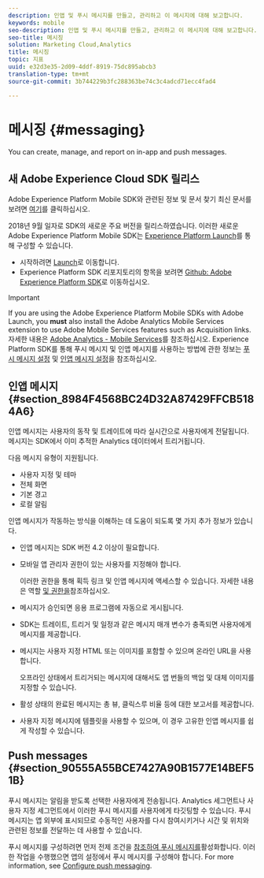 ```yaml
---
description: 인앱 및 푸시 메시지를 만들고, 관리하고 이 메시지에 대해 보고합니다.
keywords: mobile
seo-description: 인앱 및 푸시 메시지를 만들고, 관리하고 이 메시지에 대해 보고합니다.
seo-title: 메시징
solution: Marketing Cloud,Analytics
title: 메시징
topic: 지표
uuid: e32d3e35-2d09-4ddf-8919-75dc895abcb3
translation-type: tm+mt
source-git-commit: 3b744229b3fc288363be74c3c4adcd71ecc4fad4

---
```



# 메시징 {#messaging}

You can create, manage, and report on in-app and push messages.

## 새 Adobe Experience Cloud SDK 릴리스

Adobe Experience Platform Mobile SDK와 관련된 정보 및 문서 찾기 최신 문서를 보려면 [여기](https://aep-sdks.gitbook.io/docs/)를 클릭하십시오.

2018년 9월 일자로 SDK의 새로운 주요 버전을 릴리스하였습니다. 이러한 새로운 Adobe Experience Platform Mobile SDK는 [Experience Platform Launch](https://www.adobe.com/experience-platform/launch.html)를 통해 구성할 수 있습니다.

* 시작하려면 [Launch](https://launch.adobe.com/)로 이동합니다.
* Experience Platform SDK 리포지토리의 항목을 보려면 [Github: Adobe Experience Platform SDK](https://github.com/Adobe-Marketing-Cloud/acp-sdks)로 이동하십시오.

>[!IMPORTANT]
>
> If you are using the Adobe Experience Platform Mobile SDKs with Adobe Launch, you **must** also install the Adobe Analytics Mobile Services extension to use Adobe Mobile Services features such as Acquisition links. 자세한 내용은 [Adobe Analytics - Mobile Services](https://aep-sdks.gitbook.io/docs/using-mobile-extensions/adobe-analytics-mobile-services)를 참조하십시오. Experience Platform SDK를 통해 푸시 메시지 및 인앱 메시지를 사용하는 방법에 관한 정보는 [푸시 메시지 설정](https://aep-sdks.gitbook.io/docs/using-mobile-extensions/adobe-analytics-mobile-services#set-up-push-messaging) 및 [인앱 메시지 설정](https://aep-sdks.gitbook.io/docs/using-mobile-extensions/adobe-analytics-mobile-services#set-up-in-app-messaging)을 참조하십시오.

## 인앱 메시지 {#section_8984F4568BC24D32A87429FFCB5184A6}

인앱 메시지는 사용자의 동작 및 트레이트에 따라 실시간으로 사용자에게 전달됩니다. 메시지는 SDK에서 이미 추적한 Analytics 데이터에서 트리거됩니다.

다음 메시지 유형이 지원됩니다.

* 사용자 지정 및 테마
* 전체 화면
* 기본 경고
* 로컬 알림

인앱 메시지가 작동하는 방식을 이해하는 데 도움이 되도록 몇 가지 추가 정보가 있습니다.

* 인앱 메시지는 SDK 버전 4.2 이상이 필요합니다.
* 모바일 앱 관리자 권한이 있는 사용자를 지정해야 합니다.

   이러한 권한을 통해 획득 링크 및 인앱 메시지에 액세스할 수 있습니다. 자세한 내용은 역할 [및 권한을](/help/using/gs/c-mob-roles-and-permissions.md)참조하십시오.
* 메시지가 승인되면 응용 프로그램에 자동으로 게시됩니다.
* SDK는 트레이트, 트리거 및 일정과 같은 메시지 매개 변수가 충족되면 사용자에게 메시지를 제공합니다.
* 메시지는 사용자 지정 HTML 또는 이미지를 포함할 수 있으며 온라인 URL을 사용합니다.

   오프라인 상태에서 트리거되는 메시지에 대해서도 앱 번들의 백업 및 대체 이미지를 지정할 수 있습니다.
* 활성 상태의 완료된 메시지는 총 뷰, 클릭스루 비율 등에 대한 보고서를 제공합니다.
* 사용자 지정 메시지에 템플릿을 사용할 수 있으며, 이 경우 고유한 인앱 메시지를 쉽게 작성할 수 있습니다.

## Push messages {#section_90555A55BCE7427A90B1577E14BEF51B}

푸시 메시지는 알림을 받도록 선택한 사용자에게 전송됩니다. Analytics 세그먼트나 사용자 지정 세그먼트에서 이러한 푸시 메시지를 사용자에게 타깃팅할 수 있습니다. 푸시 메시지는 앱 외부에 표시되므로 수동적인 사용자를 다시 참여시키거나 시간 및 위치와 관련된 정보를 전달하는 데 사용할 수 있습니다.

푸시 메시지를 구성하려면 먼저 전제 조건을 [참조하여 푸시 메시지를](/help/using/c-manage-app-settings/c-mob-confg-app/configure-push-messaging/prerequisites-push-messaging.md)활성화합니다. 이러한 작업을 수행했으면 앱의 설정에서 푸시 메시지를 구성해야 합니다. For more information, see [Configure push messaging](/help/using/c-manage-app-settings/c-mob-confg-app/configure-push-messaging/configure-push-messaging.md).

